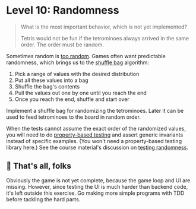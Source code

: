 # Level 10: Randomness

> What is the most important behavior, which is not yet implemented?
>
> Tetris would not be fun if the tetrominoes always arrived in the same order. The order must be random.

Sometimes random is [too random](https://dilbert.com/strip/2001-10-25). Games often want predictable randomness, which
brings us to
the [shuffle bag](https://gamedevelopment.tutsplus.com/tutorials/shuffle-bags-making-random-feel-more-random--gamedev-1249)
algorithm:

1. Pick a range of values with the desired distribution
2. Put all these values into a bag
3. Shuffle the bag's contents
4. Pull the values out one by one until you reach the end
5. Once you reach the end, shuffle and start over

Implement a shuffle bag for randomizing the tetrominoes. Later it can be used to feed tetrominoes to the board in random
order.

When the tests cannot assume the exact order of the randomized values, you will need to
do [property-based testing](https://increment.com/testing/in-praise-of-property-based-testing/)
and assert generic invariants instead of specific examples. (You won't need a property-based testing library here.)
See the course material's discussion on [testing randomness](https://tdd-mooc.luontola.fi/3-challenges#randomness).

## 🥳 That's all, folks

Obviously the game is not yet complete, because the game loop and UI are missing. However, since testing the UI is much
harder than backend code, it's left outside this exercise. Go making more simple programs with TDD before tackling the
hard parts.
